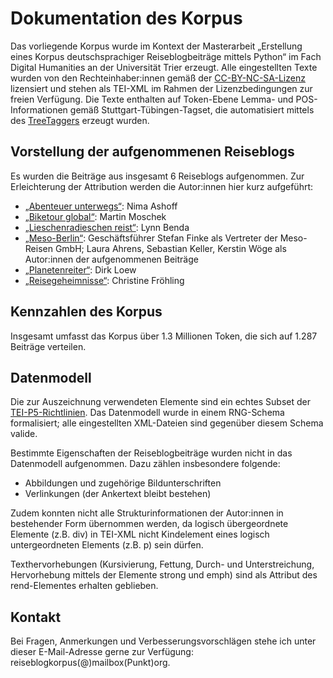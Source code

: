 # Dokumentation des Korpus
Das vorliegende Korpus wurde im Kontext der Masterarbeit „Erstellung eines Korpus deutschsprachiger Reiseblogbeiträge mittels Python“ im Fach Digital Humanities an der Universität Trier erzeugt. Alle eingestellten Texte wurden von den Rechteinhaber:innen gemäß der [CC-BY-NC-SA-Lizenz](https://creativecommons.org/licenses/by-nc-sa/4.0/legalcode) lizensiert und stehen als TEI-XML im Rahmen der Lizenzbedingungen zur freien Verfügung. Die Texte enthalten auf Token-Ebene Lemma- und POS-Informationen gemäß Stuttgart-Tübingen-Tagset, die automatisiert mittels des [TreeTaggers](https://www.cis.uni-muenchen.de/~schmid/tools/TreeTagger/) erzeugt wurden.


## Vorstellung der aufgenommenen Reiseblogs
Es wurden die Beiträge aus insgesamt 6 Reiseblogs aufgenommen. Zur Erleichterung der Attribution werden die Autor:innen hier kurz aufgeführt:
- [„Abenteuer unterwegs“](https://abenteuer-unterwegs.de/): Nima Ashoff
- [„Biketour global“](https://www.biketour-global.de/): Martin Moschek
- [„Lieschenradieschen reist“](https://lieschenradieschen-reist.com/): Lynn Benda
- [„Meso-Berlin“](https://www.meso-berlin.de/reiseblog/): Geschäftsführer Stefan Finke als Vertreter der Meso-Reisen GmbH; Laura Ahrens, Sebastian Keller, Kerstin Wöge als Autor:innen der aufgenommenen Beiträge
- [„Planetenreiter“](https://planetenreiter.de/): Dirk Loew
- [„Reisegeheimnisse“](https://urlaubs-welt.de/): Christine Fröhling

## Kennzahlen des Korpus
Insgesamt umfasst das Korpus über 1.3 Millionen Token, die sich auf 1.287 Beiträge verteilen.


## Datenmodell
Die zur Auszeichnung verwendeten Elemente sind ein echtes Subset der [TEI-P5-Richtlinien](https://www.tei-c.org/release/doc/tei-p5-doc/en/html/index.html). Das Datenmodell wurde in einem RNG-Schema formalisiert; alle eingestellten XML-Dateien sind gegenüber diesem Schema valide.

Bestimmte Eigenschaften der Reiseblogbeiträge wurden nicht in das Datenmodell aufgenommen. Dazu zählen insbesondere folgende:
- Abbildungen und zugehörige Bildunterschriften
- Verlinkungen (der Ankertext bleibt bestehen) 

Zudem konnten nicht alle Strukturinformationen der Autor:innen in bestehender Form übernommen werden, da logisch übergeordnete Elemente (z.B. div) in TEI-XML nicht Kindelement eines logisch untergeordneten Elements (z.B. p) sein dürfen. 

Texthervorhebungen (Kursivierung, Fettung, Durch- und Unterstreichung, Hervorhebung mittels der Elemente strong und emph) sind als Attribut des rend-Elementes erhalten geblieben.


## Kontakt
Bei Fragen, Anmerkungen und Verbesserungsvorschlägen stehe ich unter dieser E-Mail-Adresse gerne zur Verfügung: reiseblogkorpus(@)mailbox(Punkt)org. 
